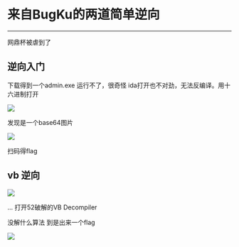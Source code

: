 # 来自BugKu的两道简单逆向

---

网鼎杯被虐到了

## 逆向入门

下载得到一个admin.exe 运行不了，很奇怪 ida打开也不对劲，无法反编译。用十六进制打开

![](https://i.imgur.com/a3yEsQq.png)

发现是一个base64图片

![](https://i.imgur.com/zGFo37c.png)

扫码得flag


## vb 逆向

![](https://i.imgur.com/Kakg25e.png)

... 打开52破解的VB Decompiler

没解什么算法 到是出来一个flag

![](https://i.imgur.com/jbZ0o23.png)
